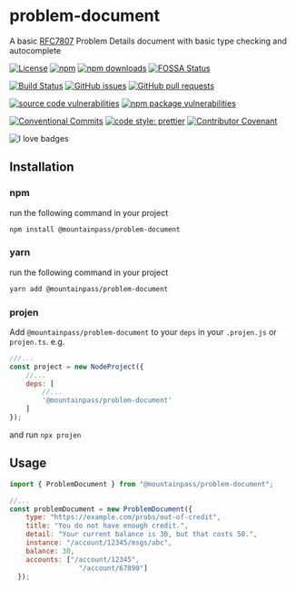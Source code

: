 # problem-document

A basic [RFC7807](https://datatracker.ietf.org/doc/html/rfc7807) Problem Details document with basic type checking and autocomplete

[![License](https://img.shields.io/github/license/mountain-pass/problem-document?logo=apache)](https://github.com/mountain-pass/problem-document/blob/master/LICENSE) [![npm](https://img.shields.io/npm/v/@mountainpass/problem-document?logo=npm)](https://www.npmjs.com/package/@mountainpass/problem-document) [![npm downloads](https://img.shields.io/npm/dm/@mountainpass/problem-document?logo=npm)](https://www.npmjs.com/package/@mountainpass/problem-document)
[![FOSSA Status](https://app.fossa.com/api/projects/git%2Bgithub.com%2Fmountain-pass%2Fproblem-document.svg?type=shield)](https://app.fossa.com/projects/git%2Bgithub.com%2Fmountain-pass%2Fproblem-document?ref=badge_shield)

[![Build Status](https://img.shields.io/github/workflow/status/mountain-pass/problem-document/release?logo=github)](https://github.com/mountain-pass/problem-document/actions/workflows/release.yml) [![GitHub issues](https://img.shields.io/github/issues/mountain-pass/problem-document?logo=github)](https://github.com/mountain-pass/problem-document/issues) [![GitHub pull requests](https://img.shields.io/github/issues-pr/mountain-pass/problem-document?logo=github)](https://github.com/mountain-pass/problem-document/pulls)

<!-- [![Quality](https://img.shields.io/codacy/grade/940768d54f7545f7b42f89b26c23c751?logo=codacy)](https://www.codacy.com/gh/mountain-pass/problem-document/dashboard?utm_source=github.com&amp;utm_medium=referral&amp;utm_content=mountain-pass/problem-document&amp;utm_campaign=Badge_Grade) [![Coverage](https://img.shields.io/codacy/coverage/940768d54f7545f7b42f89b26c23c751?logo=codacy)](https://www.codacy.com/gh/mountain-pass/problem-document/dashboard?utm_source=github.com&utm_medium=referral&utm_content=mountain-pass/problem-document&utm_campaign=Badge_Coverage) -->

[![source code vulnerabilities](https://img.shields.io/snyk/vulnerabilities/github/mountain-pass/problem-document?label=source%20code%20vulnerabilities&logo=snyk)](https://snyk.io/test/github/mountain-pass/problem-document) [![npm package vulnerabilities](https://img.shields.io/snyk/vulnerabilities/npm/@mountainpass/problem-document@latest?label=npm%20package%20vulnerabilties&logo=snyk)](https://snyk.io/test/npm/@mountainpass/problem-document/latest)


[![Conventional Commits](https://img.shields.io/badge/Conventional%20Commits-1.0.0-yellow.svg)](https://conventionalcommits.org) [![code style: prettier](https://img.shields.io/badge/code_style-prettier-ff69b4.svg)](https://github.com/prettier/prettier) [![Contributor Covenant](https://img.shields.io/badge/Contributor%20Covenant-2.1-4baaaa.svg)](code_of_conduct.md)

![I love badges](https://img.shields.io/badge/%E2%99%A5%20i%20love-%20badges-green?logo=heart)

<!-- [![JavaScript Style Guide](https://cdn.rawgit.com/standard/standard/master/badge.svg)](https://github.com/standard/standard) -->

## Installation

### npm

run the following command in your project

```sh
npm install @mountainpass/problem-document
```

### yarn

run the following command in your project

```sh
yarn add @mountainpass/problem-document
```

### projen

Add `@mountainpass/problem-document` to your `deps` in your `.projen.js` or `projen.ts`. e.g.

```js
///...
const project = new NodeProject({
    //...
    deps: [
        //...
        '@mountainpass/problem-document'
    ]
});
```

and run `npx projen`

## Usage

```js
import { ProblemDocument } from "@mountainpass/problem-document";

//...
const problemDocument = new ProblemDocument({
    type: "https://example.com/probs/out-of-credit",
    title: "You do not have enough credit.",
    detail: "Your current balance is 30, but that costs 50.",
    instance: "/account/12345/msgs/abc",
    balance: 30,
    accounts: ["/account/12345",
                 "/account/67890"]
  });
```
